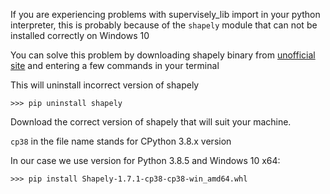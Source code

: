 If you are experiencing problems with supervisely_lib import in your python interpreter, 
this is probably because of the `shapely` module that can not be installed correctly on Windows 10

You can solve this problem by downloading shapely binary from [unofficial site](<https://www.lfd.uci.edu/~gohlke/pythonlibs/#shapely>)
and entering a few commands in your terminal

This will uninstall incorrect version of shapely
```
>>> pip uninstall shapely 
```
Download the correct version of shapely that will suit your machine. 

`cp38` in the file name stands for CPython 3.8.x version

In our case we use version for Python 3.8.5 and Windows 10 x64:
```
>>> pip install Shapely‑1.7.1‑cp38‑cp38‑win_amd64.whl
```
